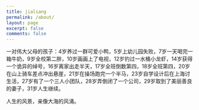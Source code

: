 ```yaml
---
title: jialiang
permalink: /about/
layout: page
excerpt: false
comments: false
---
```


一对伟大父母的孩子：4岁养过一群可爱小鸭，5岁上幼儿园失败，7岁一天喝完一箱牛奶，9岁全校第二胖，10岁画画上了电视，12岁钓过一水桶小龙虾，14岁获得一个诡异的绰号，16岁离家出走半天，17岁全班倒数第四，18岁全班第四，20岁在山上骑车差点冲出悬崖，21岁在操场跑完一个半马，23岁自学设计后在上海讨生活，27岁有了一个三人小团队，28岁弄倒闭了一个公司，29岁取到了美丽善良的妻子，31岁人生继续。

人生的风景，亲像大海的风涌。